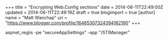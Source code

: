 +++
title = "Encrypting Web.Config sections"
date = 2014-06-11T22:49:00Z
updated = 2014-06-11T22:49:19Z
draft = true
blogimport = true 
[author]
	name = "Matt Wanchap"
	uri = "https://www.blogger.com/profile/16465307324394182190"
+++

aspnet_regiis -pe "secureAppSettings" -app "/STIManager"
